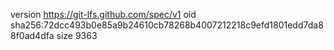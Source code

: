 version https://git-lfs.github.com/spec/v1
oid sha256:72dcc493b0e85a9b24610cb78268b4007212218c9efd1801edd7da88f0ad4dfa
size 9363
